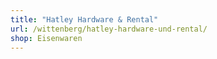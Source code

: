 ```yaml
---
title: "Hatley Hardware & Rental"
url: /wittenberg/hatley-hardware-und-rental/
shop: Eisenwaren
---
```

